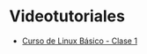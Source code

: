 

# Videotutoriales

* [Curso de Linux Básico - Clase 1](https://www.youtube.com/watch?v=09hrTL5w-Jc)
